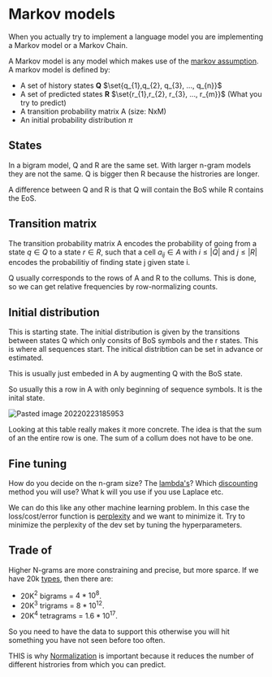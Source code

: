 # Markov models 
When you actually try to implement a language model you are implementing a Markov model or a Markov Chain.

A Markov model is any model which makes use of the [markov assumption](markov%20assumption.md). A markov model is defined by:

- A set of history states **Q** $\set{q_{1},q_{2}, q_{3}, ..., q_{n}}$ 
- A set of predicted states **R** $\set{r_{1},r_{2}, r_{3}, ..., r_{m}}$ (What you try to predict)
- A transition probability matrix A (size: NxM)
- An initial probability distribution $\pi$

## States
In a bigram model, Q and R are the same set. With larger n-gram models they are not the same. Q is bigger then R because the histrories are longer. 

A difference between Q and R is that Q will contain the BoS while R contains the EoS.

## Transition matrix 
The transition probability matrix A encodes the probability of going from a state $q \in Q$ to a state $r \in R$, such that a cell $a_{ij} \in A$ with $i \leq |Q|$ and $j \leq |R|$ encodes the probabilitiy of finding state j given state i.

Q usually corresponds to the rows of A and R to the collums. This is done, so we can get relative frequencies by row-normalizing counts. 

## Initial distribution 
This is starting state. The initial distribution is given by the transitions between states Q which only consits of BoS symbols and the r states. This is where all sequences start. The initical distribtion can be set in advance or estimated. 

This is usually just embeded in A by augmenting Q with the BoS state.

So usually this a row in A with only beginning of sequence symbols. It is the inital state.

![Pasted image 20220223185953](Pasted%20image%2020220223185953.webp)

Looking at this table really makes it more concrete. The idea is that the sum of an the entire row is one. The sum of a collum does not have to be one. 

## Fine tuning
How do you decide on the n-gram size? The [lambda's](Smoothing.md)? Which [discounting](Smoothing.md) method you will use? What k will you use if you use Laplace etc.

We can do this like any other machine learning problem. In this case the loss/cost/error function is [perplexity](perplexity.md) and we want to minimize it. Try to minimize the perplexity of the dev set by tuning the hyperparameters.  


## Trade of
Higher N-grams are more constraining and precise, but more sparce. If we have 20k [types](Type.md), then there are:
- 20K$^2$ bigrams = $4*10^8$. 
- 20K$^{3}$ trigrams = $8 * 10^{12}$. 
- 20K$^{4}$ tetragrams = $1.6 * 10^{17}$. 

So you need to have the data to support this otherwise you will hit something you have not seen before too often. 

THIS is why [Normalization](normalization.md) is important because it reduces the number of different histrories from which you can predict. 